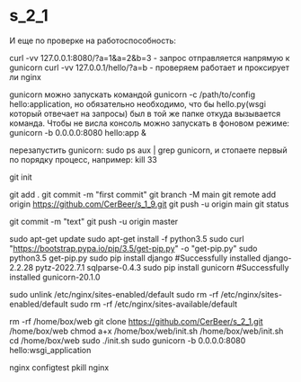 # s_2_1

И еще по проверке на работоспособность:

curl -vv 127.0.0.1:8080/?a=1&a=2&b=3 - запрос отправляется напрямую к gunicorn
curl -vv 127.0.0.1/hello/?a=b - проверяем работает и проксирует ли nginx

gunicorn можно запускать командой gunicorn -c /path/to/config hello:application, но обязательно необходимо, что бы hello.py(wsgi который отвечает на запросы) был в той же папке откуда вызывается команда.
Чтобы не висла консоль можно запускать в фоновом режиме: gunicorn -b 0.0.0.0:8080 hello:app &

перезапустить gunicorn: sudo ps aux ﻿| grep gunicorn, ﻿и стопаете первый по порядку процесс, например: ﻿kill 33

git init

git add .
git commit -m "first commit"
git branch -M main
git remote add origin https://github.com/CerBeer/s_1_9.git
git push -u origin main
git status

git commit -m "text"
git push -u origin master


sudo apt-get update
sudo apt-get install -f python3.5
sudo curl "https://bootstrap.pypa.io/pip/3.5/get-pip.py" -o "get-pip.py"
sudo python3.5 get-pip.py
sudo pip install django
#Successfully installed django-2.2.28 pytz-2022.7.1 sqlparse-0.4.3
sudo pip install gunicorn
#Successfully installed gunicorn-20.1.0

sudo unlink /etc/nginx/sites-enabled/default
sudo rm -rf /etc/nginx/sites-enabled/default
sudo rm -rf /etc/nginx/sites-available/default



rm -rf /home/box/web
git clone https://github.com/CerBeer/s_2_1.git /home/box/web
chmod a+x /home/box/web/init.sh
/home/box/web/init.sh
cd /home/box/web
sudo ./init.sh
sudo gunicorn -b 0.0.0.0:8080 hello:wsgi_application

nginx configtest
pkill nginx
